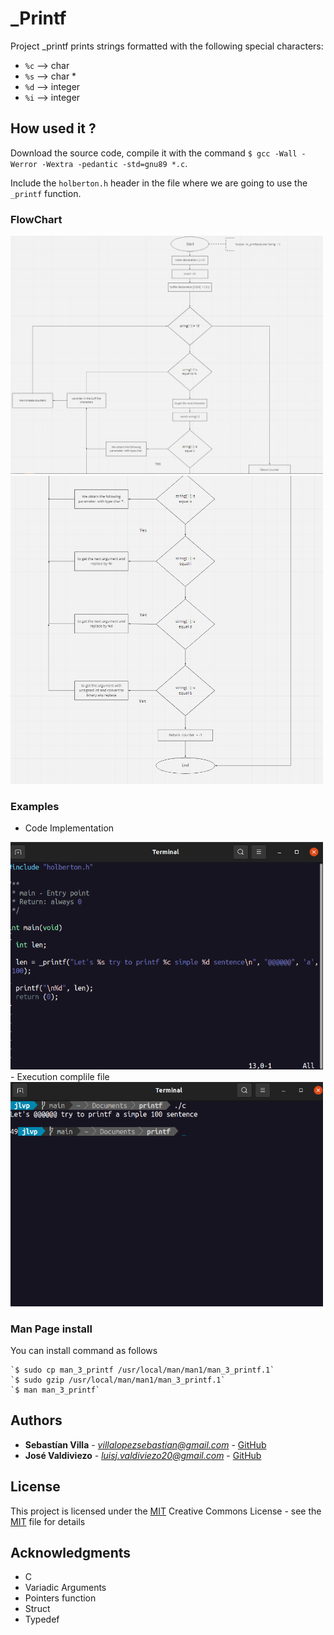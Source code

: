 # _Printf
Project _printf prints strings formatted with the following special characters:
- `%c` --> char
- `%s` --> char *
- `%d` --> integer
- `%i` --> integer

## How used it ?

Download the source code, compile it with the command `$ gcc -Wall -Werror -Wextra -pedantic -std=gnu89 *.c`. 

Include the `holberton.h` header in the file where we are going to use the `_printf` function.

### FlowChart
<img src="https://github.com/joseluis-max/printf/blob/main/image%20(2).png" alt="flowchart" width="500"/>
<img src="https://github.com/joseluis-max/printf/blob/main/image%20(3).png" alt="flowchart" width="500"/>

### Examples

- Code Implementation
<img src="https://raw.githubusercontent.com/joseluis-max/printf/main/Screenshot%20from%202021-07-27%2014-03-35.png" alt="main.c" width="500"/>
- Execution complile file
<img src="https://raw.githubusercontent.com/joseluis-max/printf/main/Screenshot%20from%202021-07-27%2014-05-06.png" alt="execution" width="500"/>

### Man Page install
You can install command as follows 

    `$ sudo cp man_3_printf /usr/local/man/man1/man_3_printf.1`
    `$ sudo gzip /usr/local/man/man1/man_3_printf.1`
    `$ man man_3_printf`

## Authors

  - **Sebastían Villa** - *villalopezsebastian@gmail.com* -
    [GitHub](https://github.com/SebasVillaLo)
  - **José Valdiviezo** - *luisj.valdiviezo20@gmail.com* -
    [GitHub](https://github.com/joseluis-max)
    
## License
 
This project is licensed under the [MIT](https://github.com/joseluis-max/printf/blob/9ab2c72770dc02e83f3fa9099a7936f3ee5bd28a/LICENSE)
Creative Commons License - see the [MIT](https://github.com/joseluis-max/printf/blob/9ab2c72770dc02e83f3fa9099a7936f3ee5bd28a/LICENSE) file for
details

## Acknowledgments

  - C
  - Variadic Arguments
  - Pointers function
  - Struct
  - Typedef
